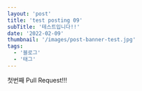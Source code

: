 ```yaml
---
layout: 'post'
title: 'test posting 09'
subTitle: '테스트입니다!!'
date: '2022-02-09'
thumbnail: '/images/post-banner-test.jpg'
tags:
  - '블로그'
  - '태그'
---
```


첫번째 Pull Request!!!
